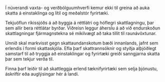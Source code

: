 Í núverandi vaxta- og verðbólguumhverfi kemur ekki til greina að auka skatta á einstaklinga og lítil og meðalstór fyrirtæki.

Tekjuöflun ríkissjóðs á að byggja á réttlátri og hóflegri skattlagningu, þar sem allir bera réttlátar byrðar. Viðreisn leggur áherslu á að við endurskoðun skattlagningar fjármagnstekna sé mikilvægt að taka tillit til raunávöxtunar.

Unnið skal markvisst gegn skattaundanskotum bæði innanlands, jafnt sem erlendis í formi skattaskjóla. Efla þarf skattrannsóknir og styðja alþjóðlegt samstarf til að tryggja að einstaklingar og fyrirtæki greiði sanngjarna skatta þar sem tekjur verða til.

Finna þarf leiðir til að skattleggja erlend tæknifyrirtæki sem selja þjónustu, áskriftir eða auglýsingar hér á landi.